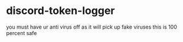 # discord-token-logger
you must have ur anti virus off as it will pick up fake viruses this is 100 percent safe
